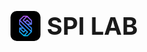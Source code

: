 
<h1 style="align-items: center; display: flex; gap: 10px; font-weight: 700; font-size: 2.4rem">
<img
    src="./assets/maskable_icon_x48.png"
    style="border-radius: 10px"
/>
SPI LAB</h1>

